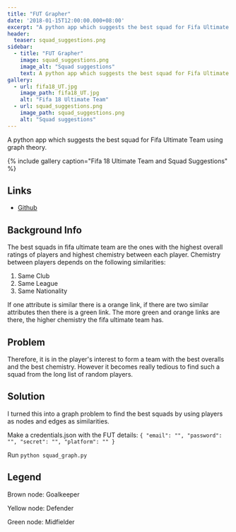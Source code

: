 ```yaml
---
title: "FUT Grapher"
date: '2018-01-15T12:00:00.000+08:00'
excerpt: "A python app which suggests the best squad for Fifa Ultimate Team using graph theory."
header:
  teaser: squad_suggestions.png
sidebar:
  - title: "FUT Grapher"
    image: squad_suggestions.png
    image_alt: "Squad suggestions"
    text: A python app which suggests the best squad for Fifa Ultimate Team using graph theory.
gallery:
  - url: fifa18_UT.jpg
    image_path: fifa18_UT.jpg
    alt: "Fifa 18 Ultimate Team"
  - url: squad_suggestions.png
    image_path: squad_suggestions.png
    alt: "Squad suggestions"
---
```


A python app which suggests the best squad for Fifa Ultimate Team using graph theory.

{% include gallery caption="Fifa 18 Ultimate Team and Squad Suggestions" %}

## Links

* [Github](https://github.com/WaqasAliAbbasi/FUT_Grapher)

## Background Info

The best squads in fifa ultimate team are the ones with the highest overall ratings of players and highest chemistry between each player. Chemistry between players depends on the following similarities:

1.  Same Club
2.  Same League
3.  Same Nationality

If one attribute is similar there is a orange link, if there are two similar attributes then there is a green link. The more green and orange links are there, the higher chemistry the fifa ultimate team has.

## Problem

Therefore, it is in the player's interest to form a team with the best overalls and the best chemistry. However it becomes really tedious to find such a squad from the long list of random players.

## Solution

I turned this into a graph problem to find the best squads by using players as nodes and edges as similarities.

Make a credentials.json with the FUT details:
`{ "email": "", "password": "", "secret": "", "platform": "" }`

Run `python squad_graph.py`

## Legend

Brown node: Goalkeeper

Yellow node: Defender

Green node: Midfielder
